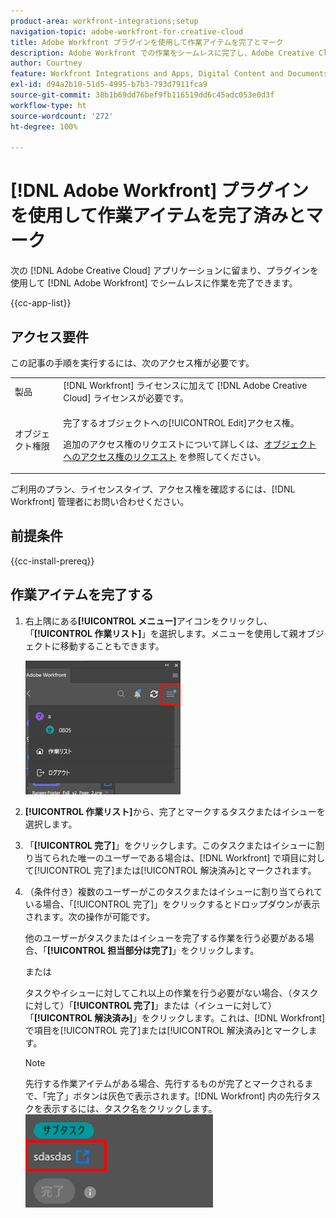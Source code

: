 ```yaml
---
product-area: workfront-integrations;setup
navigation-topic: adobe-workfront-for-creative-cloud
title: Adobe Workfront プラグインを使用して作業アイテムを完了とマーク
description: Adobe Workfront での作業をシームレスに完了し、Adobe Creative Cloud アプリケーションに留まることができます。
author: Courtney
feature: Workfront Integrations and Apps, Digital Content and Documents
exl-id: d94a2b10-51d5-4995-b7b3-793d7911fca9
source-git-commit: 38b1b69dd76bef9fb116519dd6c45adc053e0d3f
workflow-type: ht
source-wordcount: '272'
ht-degree: 100%

---
```


# [!DNL Adobe Workfront] プラグインを使用して作業アイテムを完了済みとマーク

次の [!DNL Adobe Creative Cloud] アプリケーションに留まり、プラグインを使用して [!DNL Adobe Workfront] でシームレスに作業を完了できます。

{{cc-app-list}}

## アクセス要件

この記事の手順を実行するには、次のアクセス権が必要です。

<table style="table-layout:auto"> 
 <col> 
 <col> 
 <tbody> 
  <tr> 
   <!-- <td role="rowheader">[!DNL Adobe Workfront] plan*</td> 
   <td> <p>[!UICONTROL Pro] or higher</p> </td> 
  </tr> 
  <tr data-mc-conditions=""> 
   <td role="rowheader">[!DNL Adobe Workfront] license*</td> 
   <td> <p>Work or higher</p> </td> 
  </tr> --> 
  <tr> 
   <td role="rowheader">製品</td> 
   <td>[!DNL Workfront] ライセンスに加えて [!DNL Adobe Creative Cloud] ライセンスが必要です。</td> 
  </tr> 
  <tr> 
   <td role="rowheader">オブジェクト権限</td> 
   <td> <p>完了するオブジェクトへの[!UICONTROL Edit]アクセス権。</p> <p>追加のアクセス権のリクエストについて詳しくは、<a href="../../workfront-basics/grant-and-request-access-to-objects/request-access.md" class="MCXref xref">オブジェクトへのアクセス権のリクエスト</a> を参照してください。</p> </td> 
  </tr> 
 </tbody> 
</table>

ご利用のプラン、ライセンスタイプ、アクセス権を確認するには、[!DNL Workfront] 管理者にお問い合わせください。

## 前提条件

{{cc-install-prereq}}

## 作業アイテムを完了する

1. 右上隅にある&#x200B;**[!UICONTROL メニュー]**&#x200B;アイコンをクリックし、「**[!UICONTROL 作業リスト]**」を選択します。メニューを使用して親オブジェクトに移動することもできます。

   ![](assets/go-back-to-work-list-350x314.png)

1. **[!UICONTROL 作業リスト]**&#x200B;から、完了とマークするタスクまたはイシューを選択します。
1. 「**[!UICONTROL 完了]**」をクリックします。このタスクまたはイシューに割り当てられた唯一のユーザーである場合は、[!DNL Workfront] で項目に対して[!UICONTROL 完了]または[!UICONTROL 解決済み]とマークされます。
1. （条件付き）複数のユーザーがこのタスクまたはイシューに割り当てられている場合、「[!UICONTROL 完了]」をクリックするとドロップダウンが表示されます。次の操作が可能です。

   他のユーザーがタスクまたはイシューを完了する作業を行う必要がある場合、「**[!UICONTROL 担当部分は完了]**」をクリックします。

   または

   タスクやイシューに対してこれ以上の作業を行う必要がない場合、（タスクに対して）「**[!UICONTROL 完了]**」または（イシューに対して）「**[!UICONTROL 解決済み]**」をクリックします。これは、[!DNL Workfront] で項目を[!UICONTROL 完了]または[!UICONTROL 解決済み]とマークします。

   >[!NOTE]
   >
   >先行する作業アイテムがある場合、先行するものが完了とマークされるまで、「完了」ボタンは灰色で表示されます。[!DNL Workfront] 内の先行タスクを表示するには、タスク名をクリックします。
   >![](assets/navigate-to-workfront.png)

<!-- I dont think we need this one ![](assets/complete-work-350x529.png) -->

